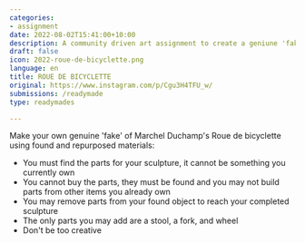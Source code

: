 ```yaml
---
categories:
- assignment
date: 2022-08-02T15:41:00+10:00
description: A community driven art assignment to create a geniune 'fake' Roue De Bicyclette
draft: false
icon: 2022-roue-de-bicyclette.png
language: en
title: ROUE DE BICYCLETTE
original: https://www.instagram.com/p/Cgu3H4TFU_w/
submissions: /readymade
type: readymades

---
```


Make your own genuine 'fake' of Marchel Duchamp's Roue de bicyclette using found and repurposed materials:

* You must find the parts for your sculpture, it cannot be something you currently own
* You cannot buy the parts, they must be found and you may not build parts from other items you already own
* You may remove parts from your found object to reach your completed sculpture
* The only parts you may add are a stool, a fork, and wheel
* Don't be too creative
